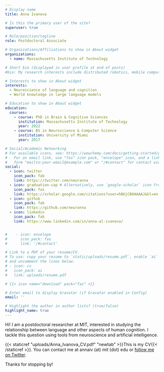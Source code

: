 ```yaml
---
# Display name
title: Anna Ivanova

# Is this the primary user of the site?
superuser: true

# Role/position/tagline
role: Postdoctoral Associate

# Organizations/Affiliations to show in About widget
organizations:
  - name: Massachusetts Institute of Technology

# Short bio (displayed in user profile at end of posts)
#bio: My research interests include distributed robotics, mobile computing and programmable matter.

# Interests to show in About widget
interests:
  - Neuroscience of language and cognition
  - World knowledge in large language models

# Education to show in About widget
education:
  courses:
    - course: PhD in Brain & Cognitive Sciences
      institution: Massachusetts Institute of Technology
      year: 2022
    - course: BS in Neuroscience & Computer Science
      institution: University of Miami
      year: 2017

# Social/Academic Networking
# For available icons, see: https://wowchemy.com/docs/getting-started/page-builder/#icons
#   For an email link, use "fas" icon pack, "envelope" icon, and a link in the
#   form "mailto:your-email@example.com" or "/#contact" for contact widget.
social:
  - icon: twitter
    icon_pack: fab
    link: https://twitter.com/neuranna
  - icon: graduation-cap # Alternatively, use `google-scholar` icon from `ai` icon pack
    icon_pack: fas
    link: https://scholar.google.com/citations?user=hBUjCB0AAAAJ&hl=en
  - icon: github
    icon_pack: fab
    link: https://github.com/neuranna
  - icon: linkedin
    icon_pack: fab
    link: https://www.linkedin.com/in/anna-al-ivanova/


#    - icon: envelope
#      icon_pack: fas
#      link: '/#contact'

# Link to a PDF of your resume/CV.
# To use: copy your resume to `static/uploads/resume.pdf`, enable `ai` icons in `params.toml`,
# and uncomment the lines below.
# - icon: cv
#   icon_pack: ai
#   link: uploads/resume.pdf

# {{< icon name="download" pack="fas" >}}

# Enter email to display Gravatar (if Gravatar enabled in Config)
email: ''

# Highlight the author in author lists? (true/false)
highlight_name: true
---
```


Hi! I am a postdoctoral researcher at MIT, interested in studying the relationship between language and other aspects of human cognition. I tackle this question using tools from neuroscience and artificial intelligence.

{{< staticref "uploads/Anna_Ivanova_CV.pdf" "newtab" >}}This is my CV{{< /staticref >}}. You can contact me at annaiv (at) mit (dot) edu or [follow me on Twitter](https://twitter.com/neuranna).

Thanks for stopping by!
